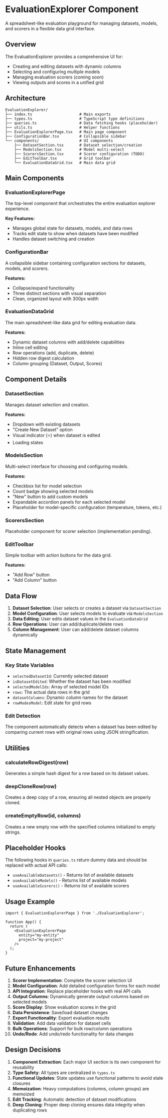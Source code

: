 # EvaluationExplorer Component

A spreadsheet-like evaluation playground for managing datasets, models, and scorers in a flexible data grid interface.

## Overview

The EvaluationExplorer provides a comprehensive UI for:
- Creating and editing datasets with dynamic columns
- Selecting and configuring multiple models
- Managing evaluation scorers (coming soon)
- Viewing outputs and scores in a unified grid

## Architecture

```
EvaluationExplorer/
├── index.ts                     # Main exports
├── types.ts                     # TypeScript type definitions
├── queries.ts                   # Data fetching hooks (placeholder)
├── utils.ts                     # Helper functions
├── EvaluationExplorerPage.tsx   # Main page component
├── ConfigurationBar.tsx         # Collapsible sidebar
└── components/                  # UI components
    ├── DatasetSection.tsx       # Dataset selection/creation
    ├── ModelsSection.tsx        # Model multi-select
    ├── ScorersSection.tsx       # Scorer configuration (TODO)
    ├── EditToolbar.tsx          # Grid toolbar
    └── EvaluationDataGrid.tsx   # Main data grid
```

## Main Components

### EvaluationExplorerPage
The top-level component that orchestrates the entire evaluation explorer experience.

**Key Features:**
- Manages global state for datasets, models, and data rows
- Tracks edit state to show when datasets have been modified
- Handles dataset switching and creation

### ConfigurationBar
A collapsible sidebar containing configuration sections for datasets, models, and scorers.

**Features:**
- Collapse/expand functionality
- Three distinct sections with visual separation
- Clean, organized layout with 300px width

### EvaluationDataGrid
The main spreadsheet-like data grid for editing evaluation data.

**Features:**
- Dynamic dataset columns with add/delete capabilities
- Inline cell editing
- Row operations (add, duplicate, delete)
- Hidden row digest calculation
- Column grouping (Dataset, Output, Scores)

## Component Details

### DatasetSection
Manages dataset selection and creation.

**Features:**
- Dropdown with existing datasets
- "Create New Dataset" option
- Visual indicator (⭐) when dataset is edited
- Loading states

### ModelsSection
Multi-select interface for choosing and configuring models.

**Features:**
- Checkbox list for model selection
- Count badge showing selected models
- "New" button to add custom models
- Expandable accordion panels for each selected model
- Placeholder for model-specific configuration (temperature, tokens, etc.)

### ScorersSection
Placeholder component for scorer selection (implementation pending).

### EditToolbar
Simple toolbar with action buttons for the data grid.

**Features:**
- "Add Row" button
- "Add Column" button

## Data Flow

1. **Dataset Selection**: User selects or creates a dataset via `DatasetSection`
2. **Model Configuration**: User selects models to evaluate via `ModelsSection`
3. **Data Editing**: User edits dataset values in the `EvaluationDataGrid`
4. **Row Operations**: User can add/duplicate/delete rows
5. **Column Management**: User can add/delete dataset columns dynamically

## State Management

### Key State Variables
- `selectedDatasetId`: Currently selected dataset
- `isDatasetEdited`: Whether the dataset has been modified
- `selectedModelIds`: Array of selected model IDs
- `rows`: The actual data rows in the grid
- `datasetColumns`: Dynamic column names for the dataset
- `rowModesModel`: Edit state for grid rows

### Edit Detection
The component automatically detects when a dataset has been edited by comparing current rows with original rows using JSON stringification.

## Utilities

### calculateRowDigest(row)
Generates a simple hash digest for a row based on its dataset values.

### deepCloneRow(row)
Creates a deep copy of a row, ensuring all nested objects are properly cloned.

### createEmptyRow(id, columns)
Creates a new empty row with the specified columns initialized to empty strings.

## Placeholder Hooks

The following hooks in `queries.ts` return dummy data and should be replaced with actual API calls:

- `useAvailableDatasets()` - Returns list of available datasets
- `useAvailableModels()` - Returns list of available models
- `useAvailableScorers()` - Returns list of available scorers

## Usage Example

```tsx
import { EvaluationExplorerPage } from './EvaluationExplorer';

function App() {
  return (
    <EvaluationExplorerPage 
      entity="my-entity" 
      project="my-project" 
    />
  );
}
```

## Future Enhancements

1. **Scorer Implementation**: Complete the scorer selection UI
2. **Model Configuration**: Add detailed configuration forms for each model
3. **API Integration**: Replace placeholder hooks with real API calls
4. **Output Columns**: Dynamically generate output columns based on selected models
5. **Score Display**: Show evaluation scores in the grid
6. **Data Persistence**: Save/load dataset changes
7. **Export Functionality**: Export evaluation results
8. **Validation**: Add data validation for dataset cells
9. **Bulk Operations**: Support for bulk row/column operations
10. **Undo/Redo**: Add undo/redo functionality for data changes

## Design Decisions

1. **Component Extraction**: Each major UI section is its own component for reusability
2. **Type Safety**: All types are centralized in `types.ts`
3. **Functional Updates**: State updates use functional patterns to avoid stale closures
4. **Memoization**: Heavy computations (columns, column groups) are memoized
5. **Edit Tracking**: Automatic detection of dataset modifications
6. **Deep Cloning**: Proper deep cloning ensures data integrity when duplicating rows 